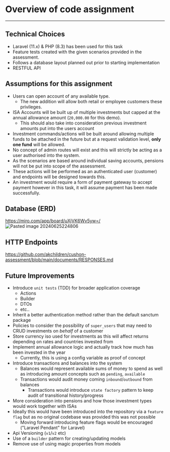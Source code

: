 # Overview of code assignment
---------------------------------------------------------

## Technical Choices

- Laravel (11.x) & PHP (8.3) has been used for this task
- Feature tests created with the given scenarios provided in the assessment.
- Follows a database layout planned out prior to starting implementation
- RESTFUL API 

## Assumptions for this assignment
- Users can open account of any available type.
    - The new addition will allow both retail or employee customers these privileges.
- ISA Accounts will be built up of multiple investments but capped at the annual allowance amount (`20,000.00` for this
  demo).
    - This should also take into consideration previous investment amounts put into the users account
- Investment commands/actions will be built around allowing multiple funds to be attached in the future but at a request validation level, **only
  one fund** will be allowed.
- No concept of admin routes will exist and this will strictly be acting as a user authorised into the system.
- As the scenarios are based around individual saving accounts, pensions will not be put into scope of the assessment.
- These actions will be performed as an authenticated user (customer) and endpoints will be designed towards this.
- An investment would require a form of payment gateway to accept payment however in this task, it will assume payment has been made successfully.

## Database (ERD)
https://miro.com/app/board/uXjVK6Wv5yw=/
![Pasted image 20240625224806](https://github.com/akchildren/cushon-assessment/assets/31509717/8ac82ad3-1477-48fb-8e49-c46b5d1b2d40)

## HTTP Endpoints
https://github.com/akchildren/cushon-assessment/blob/main/documents/RESPONSES.md

## Future Improvements
- Introduce `unit tests` (TDD) for broader application coverage
    - Actions
    - Builder
    - DTOs
    - etc..
- Inherit a better authentication method rather than the default sanctum package
- Policies to consider the possibility of `super_users` that may need to CRUD investments on *behalf* of a customer
- Store currency iso used for investments as this will affect returns depending on rates and countries invested from
- Implement annual allowance logic and actually track how much has been invested in the year
    - Currently, this is using a config variable as proof of concept
- Introduce transactions and balances into the system
    - Balances would represent available sums of money to spend as well as introducing amount concepts such
      as `pending`, `available`
    - Transactions would audit money coming `inbound`/`outbound` from balances
        - Transactions would introduce `state factory` pattern to keep audit of transitional history/progress
- More consideration into pensions and how those investment types would work together with ISAs
- Ideally this would have been introduced into the repository via a `feature flag` but as no original codebase was
  provided this was not possible
    - Moving forward introducing feature flags would be encouraged ("Laravel Pendant" for Laravel)
- Api Versioning (`v1`/`v2` etc)
- Use of a `builder` pattern for creating/updating models
- Remove use of using magic properties from models

